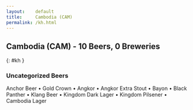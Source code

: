 ```yaml
---
layout:    default
title:     Cambodia (CAM)
permalink: /kh.html
---
```


## Cambodia (CAM) - 10 Beers, 0 Breweries
{: #kh }




### Uncategorized Beers

Anchor Beer   • Gold Crown   • Angkor   • Angkor Extra Stout   • Bayon   • Black Panther   • Klang Beer   • Kingdom Dark Lager   • Kingdom Pilsener   • Cambodia Lager  



 
